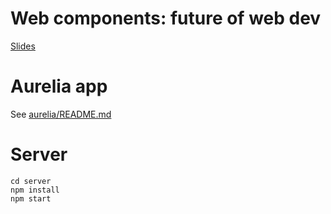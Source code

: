 
# Web components: future of web dev

[Slides](http://www.slideshare.net/matjazl/web-components-49747855)

# Aurelia app
See [aurelia/README.md](aurelia/README.md)

# Server

    cd server
    npm install
    npm start
